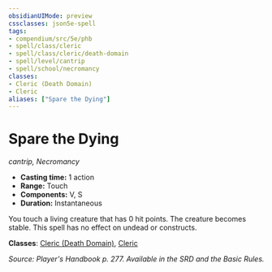 ```yaml
---
obsidianUIMode: preview
cssclasses: json5e-spell
tags:
- compendium/src/5e/phb
- spell/class/cleric
- spell/class/cleric/death-domain
- spell/level/cantrip
- spell/school/necromancy
classes:
- Cleric (Death Domain)
- Cleric
aliases: ["Spare the Dying"]
---
```

# Spare the Dying
*cantrip, Necromancy*  

- **Casting time:** 1 action
- **Range:** Touch
- **Components:** V, S
- **Duration:** Instantaneous

You touch a living creature that has 0 hit points. The creature becomes stable. This spell has no effect on undead or constructs.

**Classes**: [Cleric (Death Domain)](/3-Mechanics/CLI/classes/cleric-death-domain.md), [Cleric](/3-Mechanics/CLI/classes/cleric.md)

*Source: Player's Handbook p. 277. Available in the SRD and the Basic Rules.*